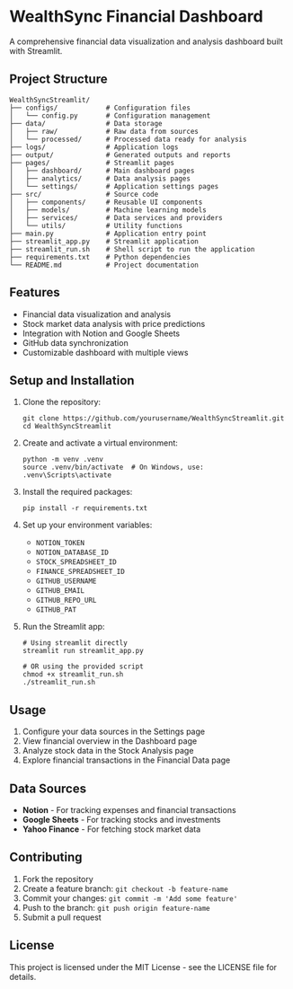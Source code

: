 # WealthSync Financial Dashboard

A comprehensive financial data visualization and analysis dashboard built with Streamlit.

## Project Structure

```
WealthSyncStreamlit/
├── configs/            # Configuration files
│   └── config.py       # Configuration management
├── data/               # Data storage
│   ├── raw/            # Raw data from sources
│   └── processed/      # Processed data ready for analysis
├── logs/               # Application logs
├── output/             # Generated outputs and reports
├── pages/              # Streamlit pages
│   ├── dashboard/      # Main dashboard pages
│   ├── analytics/      # Data analysis pages
│   └── settings/       # Application settings pages
├── src/                # Source code
│   ├── components/     # Reusable UI components
│   ├── models/         # Machine learning models
│   ├── services/       # Data services and providers
│   └── utils/          # Utility functions
├── main.py             # Application entry point
├── streamlit_app.py    # Streamlit application
├── streamlit_run.sh    # Shell script to run the application
├── requirements.txt    # Python dependencies
└── README.md           # Project documentation
```

## Features

- Financial data visualization and analysis
- Stock market data analysis with price predictions
- Integration with Notion and Google Sheets
- GitHub data synchronization
- Customizable dashboard with multiple views

## Setup and Installation

1. Clone the repository:
   ```
   git clone https://github.com/yourusername/WealthSyncStreamlit.git
   cd WealthSyncStreamlit
   ```

2. Create and activate a virtual environment:
   ```
   python -m venv .venv
   source .venv/bin/activate  # On Windows, use: .venv\Scripts\activate
   ```

3. Install the required packages:
   ```
   pip install -r requirements.txt
   ```

4. Set up your environment variables:
   - `NOTION_TOKEN`
   - `NOTION_DATABASE_ID`
   - `STOCK_SPREADSHEET_ID`
   - `FINANCE_SPREADSHEET_ID`
   - `GITHUB_USERNAME`
   - `GITHUB_EMAIL`
   - `GITHUB_REPO_URL`
   - `GITHUB_PAT`

5. Run the Streamlit app:
   ```
   # Using streamlit directly
   streamlit run streamlit_app.py
   
   # OR using the provided script
   chmod +x streamlit_run.sh
   ./streamlit_run.sh
   ```

## Usage

1. Configure your data sources in the Settings page
2. View financial overview in the Dashboard page
3. Analyze stock data in the Stock Analysis page
4. Explore financial transactions in the Financial Data page

## Data Sources

- **Notion** - For tracking expenses and financial transactions
- **Google Sheets** - For tracking stocks and investments
- **Yahoo Finance** - For fetching stock market data

## Contributing

1. Fork the repository
2. Create a feature branch: `git checkout -b feature-name`
3. Commit your changes: `git commit -m 'Add some feature'`
4. Push to the branch: `git push origin feature-name`
5. Submit a pull request

## License

This project is licensed under the MIT License - see the LICENSE file for details. 